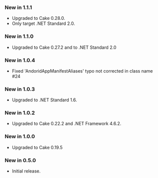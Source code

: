 ### New in 1.1.1
- Upgraded to Cake 0.28.0.
- Only target .NET Standard 2.0.

### New in 1.1.0
- Upgraded to Cake 0.27.2 and to .NET Standard 2.0

### New in 1.0.4
- Fixed 'AndoridAppManifestAliases' typo not corrected in class name #24

### New in 1.0.3
- Upgraded to .NET Standard 1.6.

### New in 1.0.2
- Upgraded to Cake 0.22.2 and .NET Framework 4.6.2.

### New in 1.0.0
- Upgraded to Cake 0.19.5

### New in 0.5.0
- Initial release.
